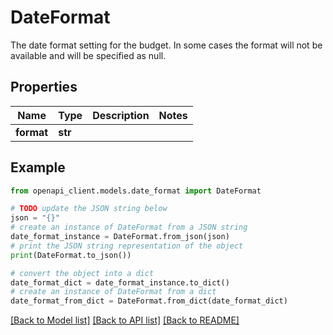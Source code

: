 # DateFormat

The date format setting for the budget.  In some cases the format will not be available and will be specified as null.

## Properties

Name | Type | Description | Notes
------------ | ------------- | ------------- | -------------
**format** | **str** |  | 

## Example

```python
from openapi_client.models.date_format import DateFormat

# TODO update the JSON string below
json = "{}"
# create an instance of DateFormat from a JSON string
date_format_instance = DateFormat.from_json(json)
# print the JSON string representation of the object
print(DateFormat.to_json())

# convert the object into a dict
date_format_dict = date_format_instance.to_dict()
# create an instance of DateFormat from a dict
date_format_from_dict = DateFormat.from_dict(date_format_dict)
```
[[Back to Model list]](../README.md#documentation-for-models) [[Back to API list]](../README.md#documentation-for-api-endpoints) [[Back to README]](../README.md)


